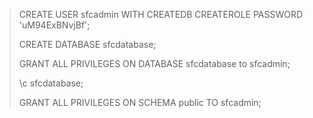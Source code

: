 > CREATE USER sfcadmin WITH CREATEDB CREATEROLE PASSWORD 'uM94ExBNvjBf';
>
> CREATE DATABASE sfcdatabase;
>
> GRANT ALL PRIVILEGES ON DATABASE sfcdatabase to sfcadmin;
>
> \c sfcdatabase;
>
> GRANT ALL PRIVILEGES ON SCHEMA public TO sfcadmin;
